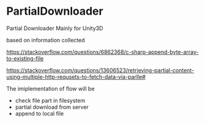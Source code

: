 # PartialDownloader
Partial Downloader Mainly for Unity3D

based on information collected 

https://stackoverflow.com/questions/6862368/c-sharp-append-byte-array-to-existing-file

https://stackoverflow.com/questions/13606523/retrieving-partial-content-using-multiple-http-requsets-to-fetch-data-via-parlle#

The imiplementation of flow will be
* check file part in filesystem
* partial download from server
* append to local file
